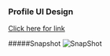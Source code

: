 
### Profile UI Design

[Click here for link](https://profile-design-2v27.vercel.app/)

#####Snapshot
![SnapShot](https://github.com/user-attachments/assets/1c9c13fb-816d-4c43-aa32-0c479e01e075)

